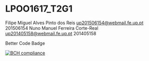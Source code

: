 # LPOO1617_T2G1

Filipe Miguel Alves Pinto dos Reis up201506154@webmail.fe.up.pt 201506154
Nuno Manuel Ferreira Corte-Real up201405158@webmail.fe.up.pt 201405158

Better Code Badge

[![BCH compliance](https://bettercodehub.com/edge/badge/MellowDramaticPie/LPOO1617_T2G1?token=b4ecfddedc256b12e7dad7edfff4100f70bd20ed)](https://bettercodehub.com/)
